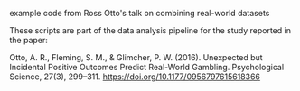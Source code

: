 example code from Ross Otto's talk on combining real-world datasets

These scripts are part of the data analysis pipeline for the study reported in the paper:

Otto, A. R., Fleming, S. M., & Glimcher, P. W. (2016). Unexpected but Incidental Positive Outcomes Predict Real-World Gambling. Psychological Science, 27(3), 299–311. https://doi.org/10.1177/0956797615618366

